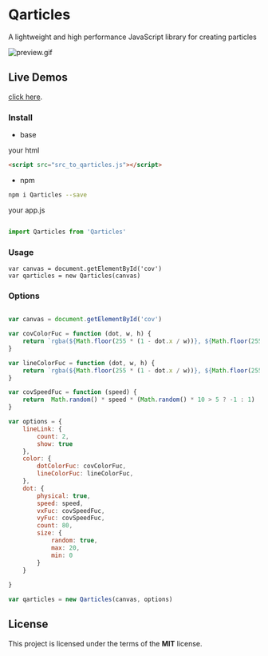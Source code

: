 # Qarticles
A lightweight and high performance JavaScript library for creating particles

![preview.gif](http://77wdm6.com1.z0.glb.clouddn.com/preview.gif)

## Live Demos

[click here](http://hilongjw.github.io/Qarticles/demo.html).

### Install

* base

your html

```html
<script src="src_to_qarticles.js"></script>

```

* npm

```bash
npm i Qarticles --save
```

your app.js

```javascript

import Qarticles from 'Qarticles'

```

### Usage

```
var canvas = document.getElementById('cov')
var qarticles = new Qarticles(canvas)

```


### Options

```javascript

var canvas = document.getElementById('cov')

var covColorFuc = function (dot, w, h) {
    return `rgba(${Math.floor(255 * (1 - dot.x / w))}, ${Math.floor(255 * (1 - dot.y / h))},${Math.floor(255 * (dot.speedArr[0]/ 100))}, 0.4)`
}

var lineColorFuc = function (dot, w, h) {
    return `rgba(${Math.floor(255 * (1 - dot.x / w))}, ${Math.floor(255 * (1 - dot.y / h))},${Math.floor(255 * (dot.speedArr[0]/ 100))}, 0.1)`
}

var covSpeedFuc = function (speed) {
    return  Math.random() * speed * (Math.random() * 10 > 5 ? -1 : 1)
}

var options = {
    lineLink: {
        count: 2,
        show: true
    },
    color: {
        dotColorFuc: covColorFuc,
        lineColorFuc: lineColorFuc,
    },
    dot: {
        physical: true,
        speed: speed,
        vxFuc: covSpeedFuc,
        vyFuc: covSpeedFuc,
        count: 80,
        size: {
            random: true,
            max: 20,
            min: 0
        }
    }
    
}

var qarticles = new Qarticles(canvas, options)

```

## License

This project is licensed under the terms of the **MIT** license.


